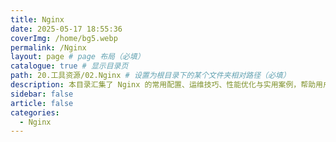 ```yaml
---
title: Nginx
date: 2025-05-17 18:55:36
coverImg: /home/bg5.webp
permalink: /Nginx
layout: page # page 布局（必填）
catalogue: true # 显示目录页
path: 20.工具资源/02.Nginx # 设置为根目录下的某个文件夹相对路径（必填）
description: 本目录汇集了 Nginx 的常用配置、运维技巧、性能优化与实用案例，帮助用户快速掌握 Nginx 的安装、使用与高效管理。
sidebar: false
article: false
categories:
  - Nginx
---
```

